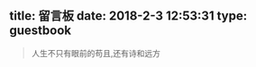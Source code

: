 title: 留言板
date: 2018-2-3 12:53:31
type: guestbook
---

<blockquote class="blockquote-center">人生不只有眼前的苟且,还有诗和远方</blockquote>
